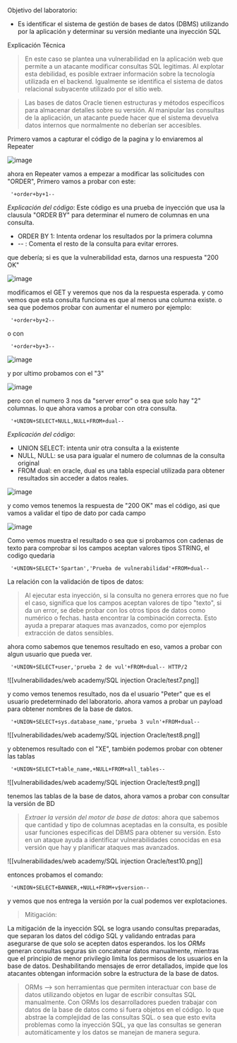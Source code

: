 Objetivo del laboratorio:

 - Es identificar el sistema de gestión de bases de datos (DBMS) utilizando por la aplicación y determinar su versión mediante una inyección SQL 

Explicación Técnica 

>  En este caso se plantea una vulnerabilidad en la aplicación web que permite a un atacante modificar consultas SQL legitimas. Al explotar esta debilidad, es posible extraer información sobre la tecnología utilizada en el backend. Igualmente se identifica el sistema de datos relacional subyacente utilizado por el sitio web.

> Las bases de datos Oracle tienen estructuras y métodos específicos para almacenar detalles sobre su versión. Al manipular las consultas de la aplicación, un atacante puede hacer que el sistema devuelva datos internos que normalmente no deberían ser accesibles. 

Primero vamos a capturar el código de la pagina y lo enviaremos al Repeater

![image](https://github.com/user-attachments/assets/418b6ff3-f6af-44e1-8abd-efd556a85009)

ahora en Repeater vamos a empezar a modificar las solicitudes con "ORDER", Primero vamos a probar con este: 

     '+order+by+1--

*Explicación del código*: Este código es una prueba de inyección que usa la clausula "ORDER BY" para determinar el numero de columnas en una consulta. 

-  ORDER BY 1: Intenta ordenar los resultados por la primera columna
- -- : Comenta el resto de la consulta para evitar errores.  

que debería; si es que la vulnerabilidad esta, darnos una respuesta "200 OK"

![image](https://github.com/user-attachments/assets/18f9227e-3c1a-4cfb-a877-b52171d0c4a0)

modificamos el GET y veremos que nos da la respuesta esperada. y como vemos que esta consulta funciona es que al menos una columna existe. o sea que podemos probar con aumentar el numero por ejemplo:

     '+order+by+2--

o con

     '+order+by+3--

![image](https://github.com/user-attachments/assets/31ed70f4-7f9f-4b66-87bd-657c5f36598d)

y por ultimo probamos con el "3"

![image](https://github.com/user-attachments/assets/8640cb4b-4cc8-4039-88d5-c05bfd987f1b)

pero con el numero 3 nos da "server error" o sea que solo hay "2" columnas. lo que ahora vamos a probar con otra consulta. 

     '+UNION+SELECT+NULL,NULL+FROM+dual-- 

*Explicación del código*: 

- UNION SELECT: intenta unir otra consulta a la existente
- NULL, NULL: se usa para igualar el numero de columnas de la consulta original
- FROM dual: en oracle, dual es una tabla especial utilizada para obtener resultados sin acceder a datos reales. 

![image](https://github.com/user-attachments/assets/67e00c5b-c5aa-4387-93f7-c88517535922)

y como vemos tenemos la respuesta de "200 OK" mas el código, asi que vamos a validar el tipo de dato por cada campo

![image](https://github.com/user-attachments/assets/fd8fbc95-f963-4fcd-b4ad-3c5526801c51)

Como vemos muestra el resultado o sea que si probamos con cadenas de texto para comprobar si los campos aceptan valores tipos STRING, el codigo quedaria 

     '+UNION+SELECT+'Spartan','Prueba de vulnerabilidad'+FROM+dual--

La relación con la validación de tipos de datos: 

> Al ejecutar esta inyección, si la consulta no genera errores que no fue el caso, significa que los campos aceptan valores de tipo "texto", si da un error, se debe probar con los otros tipos de datos como numérico o fechas. hasta encontrar la combinación correcta. Esto ayuda a preparar ataques mas avanzados, como por ejemplos extracción de datos sensibles. 

ahora como sabemos que tenemos resultado en eso, vamos a probar con algun usuario que pueda ver. 

     '+UNION+SELECT+user,'prueba 2 de vul'+FROM+dual-- HTTP/2

![[vulnerabilidades/web academy/SQL injection Oracle/test7.png]]

y como vemos tenemos resultado, nos da el usuario "Peter" que es el usuario predeterminado del laboratorio. ahora vamos a probar un payload para obtener nombres de la base de datos. 

     '+UNION+SELECT+sys.database_name,'prueba 3 vuln'+FROM+dual-- 

![[vulnerabilidades/web academy/SQL injection Oracle/test8.png]]

y obtenemos resultado con el "XE", también podemos probar con obtener las tablas

     '+UNION+SELECT+table_name,+NULL+FROM+all_tables-- 

![[vulnerabilidades/web academy/SQL injection Oracle/test9.png]]

tenemos las tablas de la base de datos, ahora vamos a probar con consultar la versión de BD

> *Extraer la versión del motor de base de datos*: ahora que sabemos que cantidad y tipo de columnas aceptadas en la consulta, es posible usar funciones especificas del DBMS para obtener su versión. Esto en un ataque ayuda a identificar vulnerabilidades conocidas en esa versión que hay y planificar ataques mas avanzados.  

![[vulnerabilidades/web academy/SQL injection Oracle/test10.png]]

entonces probamos el comando: 

     '+UNION+SELECT+BANNER,+NULL+FROM+v$version--

y vemos que nos entrega la versión por la cual podemos ver explotaciones. 

> Mitigación: 

La mitigación de la inyección SQL  se logra usando consultas preparadas, que separan los datos del código SQL y validando entradas para asegurarse de que solo se acepten datos esperandos. los  los *ORMs* generan consultas seguras sin concatenar datos manualmente, mientras que el principio de menor privilegio limita los permisos de los usuarios en la base de datos. Deshabilitando mensajes de error detallados, impide que los atacantes obtengan información sobre la estructura de la base de datos. 

> ORMs --> son herramientas que permiten interactuar con base de datos utilizando objetos en lugar de escribir consultas SQL manualmente. Con ORMs los desarrolladores pueden trabajar con datos de la base de datos como si fuera objetos en el código. lo que abstrae la complejidad de las consultas SQL. o sea que esto evita problemas como la inyección SQL, ya que las consultas se generan automáticamente y los datos se manejan de manera segura. 

